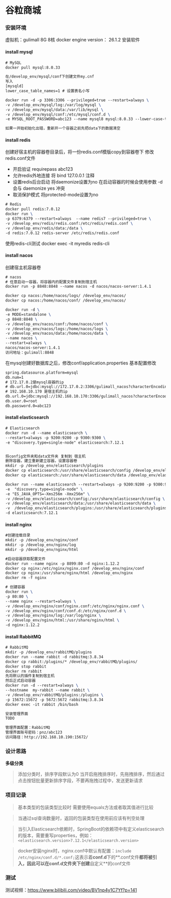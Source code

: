 # 谷粒商城

### 安装环境

虚拟机：gulimall  8G 8核
docker engine version： 26.1.2
安装软件

#### install mysql
```latex
# MySQL
docker pull mysql:8.0.33

在/develop_env/mysql/conf下创建文件my.cnf
写入
[mysqld]
lower_case_table_names=1 # 设置表名小写

docker run -d -p 3306:3306 --privileged=true --restart=always \
-v /develop_env/mysql/log:/var/log/mysql \
-v /develop_env/mysql/data:/var/lib/mysql \
-v /develop_env/mysql/conf:/etc/mysql/conf.d \
-e MYSQL_ROOT_PASSWORD=abc123 --name mysql8 mysql:8.0.33 --lower-case-table-names=1

如果一开始初始化出错，重新开一个容器之前先把data下的数据清空
```

#### install redis
创建好宿主机的容器卷目录后，将一份redis.conf模版copy到容器卷下
修改redis.conf文件
- 开启验证 requirepass abc123
- 允许redis外地连接 将 bind 127.0.0.1 注释
- 设置redis后台启动 将daemonize设置为no
在启动容器的时候会使用参数 -d 会与 daemonize yes 冲突
- 取消保护模式 将protected-mode设置为no
```latex
# Redis
docker pull redis:7.0.12
docker run \
-p 6379:6379 --restart=always  --name redis7 --privileged=true \
-v /develop_env/redis/redis.conf:/etc/redis/redis.conf \
-v /develop_env/redis/data:/data \
-d redis:7.0.12 redis-server /etc/redis/redis.conf
```
使用redis-cli测试  docker exec -it myredis redis-cli

#### install nacos
创建宿主机容器卷
```latex
# nacos
# 任意启动一容器，将容器内的配置文件复制到宿主机
docker run -p 8848:8848 --name nacos -d nacos/nacos-server:1.4.1

docker cp nacos:/home/nacos/logs/ /develop_env/nacos/
docker cp nacos:/home/nacos/conf/ /develop_env/nacos/

docker run -d \
-e MODE=standalone \
-p 8848:8848 \
-v /develop_env/nacos/conf:/home/nacos/conf \
-v /develop_env/nacos/logs:/home/nacos/logs \
-v /develop_env/nacos/data:/home/nacos/data \
--name nacos \
--restart=always \
nacos/nacos-server:1.4.1
访问地址：gulimall:8848
```
在mysql创建好数据库之后，修改conf/application.properties
基本配置修改
```latex
spring.datasource.platform=mysql
db.num=1
# 172.17.0.2是mysql容器的ip
# db.url.0=jdbc:mysql://172.17.0.2:3306/gulimall_nacos?characterEncoding=utf8&connectTimeout=10000&socketTimeout=3000&autoReconnect=true&serverTimezone=Asia/Shanghai
# 192.168.10.170 是宿主机的ip
db.url.0=jdbc:mysql://192.168.10.170:3306/gulimall_nacos?characterEncoding=utf8&connectTimeout=10000&socketTimeout=3000&autoReconnect=true&serverTimezone=Asia/Shanghai
db.user.0=root
db.password.0=abc123
```
#### install elasticsearch
```latex
# Elasticsearch
docker run -d --name elasticsearch \
--restart=always -p 9200:9200 -p 9300:9300 \
-e "discovery.type=single-node" elasticsearch:7.12.1


将config文件夹和data文件夹 复制到 宿主机
删除容器，建立重新建立容器，设置容器卷
mkdir -p /develop_env/elasticsearch/plugins
docker cp elasticsearch:/usr/share/elasticsearch/config /develop_env/elasticsearch/
docker cp elasticsearch:/usr/share/elasticsearch/data /develop_env/elasticsearch/

docker run --name elasticsearch --restart=always -p 9200:9200 -p 9300:9300 \
-e  "discovery.type=single-node" \
-e "ES_JAVA_OPTS=-Xms256m -Xmx256m" \
-v /develop_env/elasticsearch/config:/usr/share/elasticsearch/config \
-v /develop_env/elasticsearch/data:/usr/share/elasticsearch/data \
-v  /develop_env/elasticsearch/plugins:/usr/share/elasticsearch/plugins \
-d elasticsearch:7.12.1
```
#### install nginx
```latex
#创建挂载目录
mkdir -p /develop_env/nginx/conf
mkdir -p /develop_env/nginx/log
mkdir -p /develop_env/nginx/html

#启动容器获取配置文件
docker run --name nginx -p 8899:80 -d nginx:1.12.2
docker cp nginx:/etc/nginx/nginx.conf /develop_env/nginx/conf
docker cp nginx:/usr/share/nginx/html /develop_env/nginx
docker rm -f nginx

# 创建容器
docker run \
-p 80:80 \
--name nginx --restart=always \
-v /develop_env/nginx/conf/nginx.conf:/etc/nginx/nginx.conf \
-v /develop_env/nginx/conf/conf.d:/etc/nginx/conf.d \
-v /develop_env/nginx/log:/var/log/nginx \
-v /develop_env/nginx/html:/usr/share/nginx/html \
-d nginx:1.12.2
```
#### install RabbitMQ
```latex
# RabbitMQ
mkdir -p /develop_env/rabbitMQ/plugins
docker run --name rabbit -d rabbitmq:3.8.34
docker cp rabbit:/plugins/* /develop_env/rabbitMQ/plugins/
docker stop rabbit
docker rm rabbit
先将默认的插件复制到宿主机
然后正式启动容器
docker run -d --restart=always \
--hostname  my-rabbit --name rabbit \
-v /develop_env/rabbitMQ/plugins:/plugins \
-p 15672:15672 -p 5672:5672 rabbitmq:3.8.34
docker exec -it rabbit /bin/bash

安装管理界面
TODO

管理界面配置：RabbitMQ
管理界面账号密码：pnz/abc123
访问路径：http://192.168.10.190:15672/
```

### 设计思路
**多级分类**
> 添加分类时，排序字段默认为0
> 当开启拖拽排序时，先拖拽排序，然后通过点击按钮批量更新排序字段，不要再拖拽过程中，发送更新请求



### 项目记录
> 基本类型的包装类型比较时 需要使用equals方法或者取其值进行比较

> 当通过sql查询数量时，返回的包装类型在使用前应该有判空处理

> 当引入Elasticsearch依赖时，SpringBoot的依赖项中有定义elasticsearch的版本，需要重写properties，例如：`<elasticsearch.version>7.12.1</elasticsearch.version>`

> docker安装nginx时，nginx.conf中默认有配置：`include /etc/nginx/conf.d/*.conf;`这表示着**conf.d**下的**.conf文件**都将被引入，因此可以在conf.d文件夹下创建**自定义**的conf文件

> 





### 测试

测试视频：https://www.bilibili.com/video/BV1np4y1C7Yf?p=141

